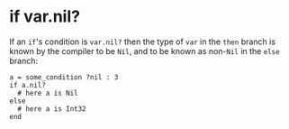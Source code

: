 # if var.nil?

If an `if`'s condition is `var.nil?` then the type of `var` in the `then` branch is known by the compiler to be `Nil`, and to be known as non-`Nil` in the `else` branch:

```crystal
a = some_condition ?nil : 3
if a.nil?
  # here a is Nil
else
  # here a is Int32
end
```

